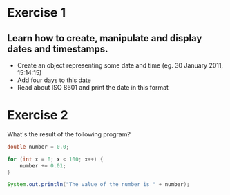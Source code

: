# Exercise 1
## Learn how to create, manipulate and display dates and timestamps.
  - Create an object representing some date and time (eg. 30 January 2011, 15:14:15)
  - Add four days to this date
  - Read about ISO 8601 and print the date in this format

# Exercise 2
What's the result of the following program?
```java
double number = 0.0;

for (int x = 0; x < 100; x++) {
    number += 0.01;
}

System.out.println("The value of the number is " + number);
```